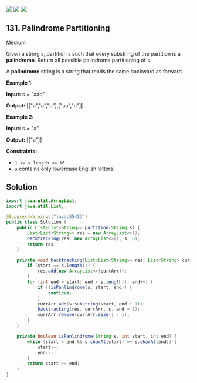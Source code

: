 [![](https://img.shields.io/github/stars/javadev/LeetCode-in-Java?label=Stars&style=flat-square)](https://github.com/javadev/LeetCode-in-Java)
[![](https://img.shields.io/github/forks/javadev/LeetCode-in-Java?label=Fork%20me%20on%20GitHub%20&style=flat-square)](https://github.com/javadev/LeetCode-in-Java/fork)
[![](https://img.shields.io/badge/-LeetCode%20in%20Kotlin-blue?style=flat-square)](https://github.com/javadev/LeetCode-in-Kotlin)

## 131\. Palindrome Partitioning

Medium

Given a string `s`, partition `s` such that every substring of the partition is a **palindrome**. Return all possible palindrome partitioning of `s`.

A **palindrome** string is a string that reads the same backward as forward.

**Example 1:**

**Input:** s = "aab"

**Output:** [["a","a","b"],["aa","b"]] 

**Example 2:**

**Input:** s = "a"

**Output:** [["a"]] 

**Constraints:**

*   `1 <= s.length <= 16`
*   `s` contains only lowercase English letters.

## Solution

```java
import java.util.ArrayList;
import java.util.List;

@SuppressWarnings("java:S5413")
public class Solution {
    public List<List<String>> partition(String s) {
        List<List<String>> res = new ArrayList<>();
        backtracking(res, new ArrayList<>(), s, 0);
        return res;
    }

    private void backtracking(List<List<String>> res, List<String> currArr, String s, int start) {
        if (start == s.length()) {
            res.add(new ArrayList<>(currArr));
        }
        for (int end = start; end < s.length(); end++) {
            if (!isPanlindrome(s, start, end)) {
                continue;
            }
            currArr.add(s.substring(start, end + 1));
            backtracking(res, currArr, s, end + 1);
            currArr.remove(currArr.size() - 1);
        }
    }

    private boolean isPanlindrome(String s, int start, int end) {
        while (start < end && s.charAt(start) == s.charAt(end)) {
            start++;
            end--;
        }
        return start >= end;
    }
}
```